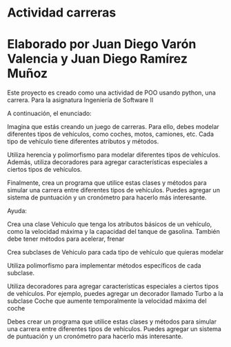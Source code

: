
# Actividad carreras

# Elaborado por Juan Diego Varón Valencia y Juan Diego Ramírez Muñoz

Este proyecto es creado como una actividad de POO usando python, una carrera. Para la asignatura Ingeniería de Software II 

A continuación, el enunciado:

Imagina que estás creando un juego de carreras. Para ello, debes modelar diferentes tipos de vehículos, como coches, motos, camiones, etc. Cada tipo de vehículo tiene diferentes atributos y métodos.

Utiliza herencia y polimorfismo para modelar diferentes tipos de vehículos. Además, utiliza decoradores para agregar características especiales a ciertos tipos de vehículos.

Finalmente, crea un programa que utilice estas clases y métodos para simular una carrera entre diferentes tipos de vehículos. Puedes agregar un sistema de puntuación y un cronómetro para hacerlo más interesante.

Ayuda:

Crea una clase Vehiculo que tenga los atributos básicos de un vehículo, como la velocidad máxima y la capacidad del tanque de gasolina. También debe tener métodos para acelerar, frenar

Crea subclases de Vehiculo para cada tipo de vehículo que quieras modelar

Utiliza polimorfismo para implementar métodos específicos de cada subclase.

Utiliza decoradores para agregar características especiales a ciertos tipos de vehículos. Por ejemplo, puedes agregar un decorador llamado Turbo a la subclase Coche que aumente temporalmente la velocidad máxima del coche

Debes crear un programa que utilice estas clases y métodos para simular una carrera entre diferentes tipos de vehículos. Puedes agregar un sistema de puntuación y un cronómetro para hacerlo más interesante.


